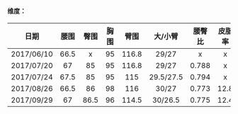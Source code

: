 
#### 维度：

日期|腰围|臀围|胸围|臂围|大/小臂|腰臀比|皮脂率
:-:|:-:|:-:|:-:|:-:|:-:|:-:|:-:
2017/06/10|66.5|x|95|116.8|29/27|x|x
2017/07/20|67|85|95|116.8|29/27|0.788|x
2017/07/24|67.5|85|95|115|29.5/27.5|0.794|x
2017/08/26|66.5|86|98|116|30/27|0.773|12.8
2017/09/29|67|86.5|96|114.5|30/26.5|0.775|12.4
